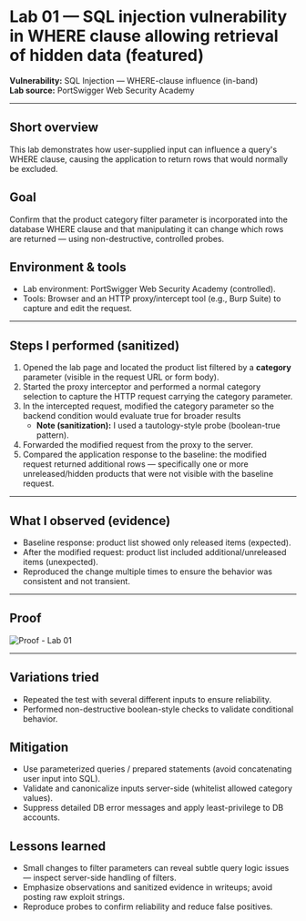 # Lab 01 — SQL injection vulnerability in WHERE clause allowing retrieval of hidden data (featured)

**Vulnerability:** SQL Injection — WHERE-clause influence (in-band)  
**Lab source:** PortSwigger Web Security Academy  

---

## Short overview
This lab demonstrates how user-supplied input can influence a query's WHERE clause, causing the application to return rows that would normally be excluded.

## Goal
Confirm that the product category filter parameter is incorporated into the database WHERE clause and that manipulating it can change which rows are returned — using non-destructive, controlled probes.

## Environment & tools
- Lab environment: PortSwigger Web Security Academy (controlled).  
- Tools: Browser and an HTTP proxy/intercept tool (e.g., Burp Suite) to capture and edit the request.

---

## Steps I performed (sanitized)
1. Opened the lab page and located the product list filtered by a **category** parameter (visible in the request URL or form body).  
2. Started the proxy interceptor and performed a normal category selection to capture the HTTP request carrying the category parameter.  
3. In the intercepted request, modified the category parameter so the backend condition would evaluate true for broader results  
   - **Note (sanitization):** I used a tautology-style probe (boolean-true pattern). 
4. Forwarded the modified request from the proxy to the server.  
5. Compared the application response to the baseline: the modified request returned additional rows — specifically one or more unreleased/hidden products that were not visible with the baseline request.

---

## What I observed (evidence)
- Baseline response: product list showed only released items (expected).  
- After the modified request: product list included additional/unreleased items (unexpected).  
- Reproduced the change multiple times to ensure the behavior was consistent and not transient.

---

## Proof 
![Proof - Lab 01](images/lab-01-proof.png)


---

## Variations tried
- Repeated the test with several different inputs to ensure reliability.  
- Performed non-destructive boolean-style checks to validate conditional behavior.

## Mitigation
- Use parameterized queries / prepared statements (avoid concatenating user input into SQL).  
- Validate and canonicalize inputs server-side (whitelist allowed category values).  
- Suppress detailed DB error messages and apply least-privilege to DB accounts.

## Lessons learned
- Small changes to filter parameters can reveal subtle query logic issues — inspect server-side handling of filters.  
- Emphasize observations and sanitized evidence in writeups; avoid posting raw exploit strings.  
- Reproduce probes to confirm reliability and reduce false positives.
